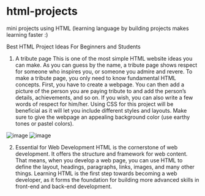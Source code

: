 # html-projects
mini projects using HTML (learning language by building projects makes learning faster :)

Best HTML Project Ideas For Beginners and Students

1. A tribute page
This is one of the most simple HTML website ideas you can make. As you can guess by the name, a tribute page shows respect for someone who inspires you, or someone you admire and revere. To make a tribute page, you only need to know fundamental HTML concepts.
First, you have to create a webpage. You can then add a picture of the person you are paying tribute to and add the person’s details, achievements, and so on. If you wish, you can also write a few words of respect for him/her. Using CSS for this project will be beneficial as it will let you include different styles and layouts. Make sure to give the webpage an appealing background color (use earthy tones or pastel colors).

![image](https://github.com/user-attachments/assets/a9cde9ac-81c3-40a5-8a50-88749dbf493f)
![image](https://github.com/user-attachments/assets/e4987b2c-7726-48e8-914b-b365e1af724e)


2. Essential for Web Development
HTML is the cornerstone of web development. It offers the structure and framework for web content. That means, when you develop a web page, you can use HTML to define the layout, headings, paragraphs, links, images, and many other things. Learning HTML is the first step towards becoming a web developer, as it forms the foundation for building more advanced skills in front-end and back-end development.



